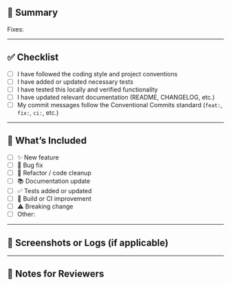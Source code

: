 ## 📌 Summary

<!-- Describe the purpose of this PR and the problem it solves -->

Fixes: <!-- optional: link to issue number or description -->

---

## ✅ Checklist

- [ ] I have followed the coding style and project conventions
- [ ] I have added or updated necessary tests
- [ ] I have tested this locally and verified functionality
- [ ] I have updated relevant documentation (README, CHANGELOG, etc.)
- [ ] My commit messages follow the Conventional Commits standard (`feat:`, `fix:`, `ci:`, etc.)

---

## 🧪 What’s Included

<!-- Check off what this PR contains -->

- [ ] ✨ New feature
- [ ] 🐛 Bug fix
- [ ] 🔧 Refactor / code cleanup
- [ ] 📚 Documentation update
- [ ] ✅ Tests added or updated
- [ ] 🚀 Build or CI improvement
- [ ] ⚠️ Breaking change
- [ ] Other: <!-- please specify -->

---

## 📸 Screenshots or Logs (if applicable)

<!-- Add before/after screenshots or terminal output -->

---

## 🧠 Notes for Reviewers

<!-- Include anything reviewers should keep in mind: environment setup, testing steps, assumptions, etc. -->
